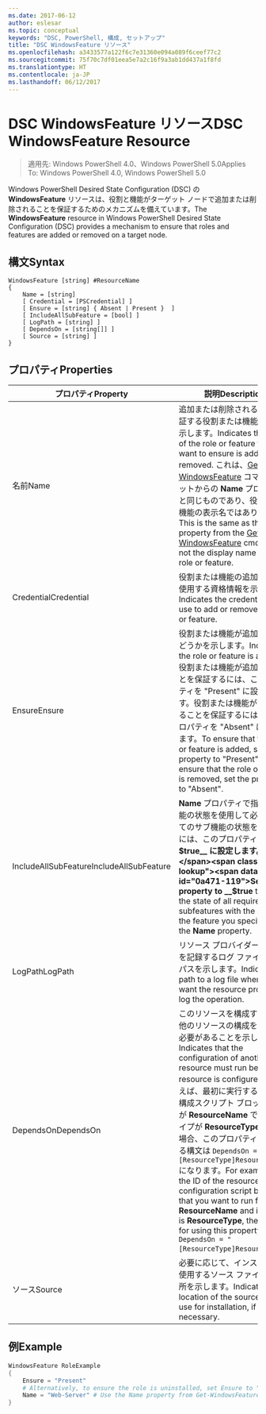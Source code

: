 ```yaml
---
ms.date: 2017-06-12
author: eslesar
ms.topic: conceptual
keywords: "DSC, PowerShell, 構成, セットアップ"
title: "DSC WindowsFeature リソース"
ms.openlocfilehash: a3433577a122f6c7e31360e094a089f6ceef77c2
ms.sourcegitcommit: 75f70c7df01eea5e7a2c16f9a3ab1dd437a1f8fd
ms.translationtype: HT
ms.contentlocale: ja-JP
ms.lasthandoff: 06/12/2017
---
```

# <a name="dsc-windowsfeature-resource"></a><span data-ttu-id="0a471-103">DSC WindowsFeature リソース</span><span class="sxs-lookup"><span data-stu-id="0a471-103">DSC WindowsFeature Resource</span></span>

> <span data-ttu-id="0a471-104">適用先: Windows PowerShell 4.0、Windows PowerShell 5.0</span><span class="sxs-lookup"><span data-stu-id="0a471-104">Applies To: Windows PowerShell 4.0, Windows PowerShell 5.0</span></span>

<span data-ttu-id="0a471-105">Windows PowerShell Desired State Configuration (DSC) の **WindowsFeature** リソースは、役割と機能がターゲット ノードで追加または削除されることを保証するためのメカニズムを備えています。</span><span class="sxs-lookup"><span data-stu-id="0a471-105">The **WindowsFeature** resource in Windows PowerShell Desired State Configuration (DSC) provides a mechanism to ensure that roles and features are added or removed on a target node.</span></span>

## <a name="syntax"></a><span data-ttu-id="0a471-106">構文</span><span class="sxs-lookup"><span data-stu-id="0a471-106">Syntax</span></span>

```
WindowsFeature [string] #ResourceName
{
    Name = [string]
    [ Credential = [PSCredential] ]
    [ Ensure = [string] { Absent | Present }  ]
    [ IncludeAllSubFeature = [bool] ]
    [ LogPath = [string] ]
    [ DependsOn = [string[]] ]
    [ Source = [string] ]
}
```

## <a name="properties"></a><span data-ttu-id="0a471-107">プロパティ</span><span class="sxs-lookup"><span data-stu-id="0a471-107">Properties</span></span>

|  <span data-ttu-id="0a471-108">プロパティ</span><span class="sxs-lookup"><span data-stu-id="0a471-108">Property</span></span>  |  <span data-ttu-id="0a471-109">説明</span><span class="sxs-lookup"><span data-stu-id="0a471-109">Description</span></span>   | 
|---|---| 
| <span data-ttu-id="0a471-110">名前</span><span class="sxs-lookup"><span data-stu-id="0a471-110">Name</span></span>| <span data-ttu-id="0a471-111">追加または削除されることを保証する役割または機能の名前を示します。</span><span class="sxs-lookup"><span data-stu-id="0a471-111">Indicates the name of the role or feature that you want to ensure is added or removed.</span></span> <span data-ttu-id="0a471-112">これは、[Get-WindowsFeature](https://technet.microsoft.com/en-us/library/jj205469.aspx) コマンドレットからの __Name__ プロパティと同じものであり、役割または機能の表示名ではありません。</span><span class="sxs-lookup"><span data-stu-id="0a471-112">This is the same as the __Name__ property from the [Get-WindowsFeature](https://technet.microsoft.com/en-us/library/jj205469.aspx) cmdlet, and not the display name of the role or feature.</span></span>| 
| <span data-ttu-id="0a471-113">Credential</span><span class="sxs-lookup"><span data-stu-id="0a471-113">Credential</span></span>| <span data-ttu-id="0a471-114">役割または機能の追加や削除に使用する資格情報を示します。</span><span class="sxs-lookup"><span data-stu-id="0a471-114">Indicates the credentials to use to add or remove the role or feature.</span></span>| 
| <span data-ttu-id="0a471-115">Ensure</span><span class="sxs-lookup"><span data-stu-id="0a471-115">Ensure</span></span>| <span data-ttu-id="0a471-116">役割または機能が追加されるかどうかを示します。</span><span class="sxs-lookup"><span data-stu-id="0a471-116">Indicates if the role or feature is added.</span></span> <span data-ttu-id="0a471-117">役割または機能が追加されることを保証するには、このプロパティを "Present" に設定します。役割または機能が削除されることを保証するには、このプロパティを "Absent" に設定します。</span><span class="sxs-lookup"><span data-stu-id="0a471-117">To ensure that the role or feature is added, set this property to "Present" To ensure that the role or feature is removed, set the property to "Absent".</span></span>| 
| <span data-ttu-id="0a471-118">IncludeAllSubFeature</span><span class="sxs-lookup"><span data-stu-id="0a471-118">IncludeAllSubFeature</span></span>| <span data-ttu-id="0a471-119">__Name__ プロパティで指定した機能の状態を使用して必要なすべてのサブ機能の状態を保証するには、このプロパティを __$true__ に設定します。</span><span class="sxs-lookup"><span data-stu-id="0a471-119">Set this property to __$true__ to ensure the state of all required subfeatures with the state of the feature you specify with the __Name__ property.</span></span>| 
| <span data-ttu-id="0a471-120">LogPath</span><span class="sxs-lookup"><span data-stu-id="0a471-120">LogPath</span></span>| <span data-ttu-id="0a471-121">リソース プロバイダーの操作を記録するログ ファイルへのパスを示します。</span><span class="sxs-lookup"><span data-stu-id="0a471-121">Indicates the path to a log file where you want the resource provider to log the operation.</span></span>| 
| <span data-ttu-id="0a471-122">DependsOn</span><span class="sxs-lookup"><span data-stu-id="0a471-122">DependsOn</span></span>| <span data-ttu-id="0a471-123">このリソースを構成する前に、他のリソースの構成を実行する必要があることを示します。</span><span class="sxs-lookup"><span data-stu-id="0a471-123">Indicates that the configuration of another resource must run before this resource is configured.</span></span> <span data-ttu-id="0a471-124">たとえば、最初に実行するリソース構成スクリプト ブロックの ID が __ResourceName__ で、そのタイプが __ResourceType__ である場合、このプロパティを使用する構文は `DependsOn = "[ResourceType]ResourceName"` になります。</span><span class="sxs-lookup"><span data-stu-id="0a471-124">For example, if the ID of the resource configuration script block that you want to run first is __ResourceName__ and its type is __ResourceType__, the syntax for using this property is `DependsOn = "[ResourceType]ResourceName"`.</span></span>| 
| <span data-ttu-id="0a471-125">ソース</span><span class="sxs-lookup"><span data-stu-id="0a471-125">Source</span></span>| <span data-ttu-id="0a471-126">必要に応じて、インストールに使用するソース ファイルの場所を示します。</span><span class="sxs-lookup"><span data-stu-id="0a471-126">Indicates the location of the source file to use for installation, if necessary.</span></span>| 

## <a name="example"></a><span data-ttu-id="0a471-127">例</span><span class="sxs-lookup"><span data-stu-id="0a471-127">Example</span></span>
```powershell
WindowsFeature RoleExample
{
    Ensure = "Present" 
    # Alternatively, to ensure the role is uninstalled, set Ensure to "Absent"
    Name = "Web-Server" # Use the Name property from Get-WindowsFeature  
}
```

